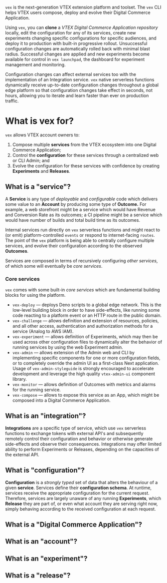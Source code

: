 `vex` is the next-generation VTEX extension platform and toolset. The `vex` CLI
helps VTEX users compose, deploy and evolve their Digital Commerce Application.

Using `vex`, you can **clone** a _VTEX Digital Commerce Application repository_
locally, edit the configuration for any of its services, create new experiments
changing specific configurations for specific audiences, and deploy it to
production with built-in progressive rollout. Unsuccessful configuration changes
are automatically rolled back with minimal blast radius. Successful changes are
applied and new experiments become available for control in `vex launchpad`, the
dashboard for experiment management and monitoring.

Configuration changes can affect external services too with the implementation
of an Integration service. `vex` native serverless functions dynamically receive
up-to-date configuration changes throughout a global edge platform so that
configuration changes take effect in seconds, not hours, allowing you to iterate
and learn faster than ever on production traffic.

# What is vex for?

`vex` allows VTEX account owners to:

1. Compose multiple **services** from the VTEX ecosystem into one Digital
   Commerce Application;
2. Control the **configuration** for these services through a centralized web or
   CLI Admin; and
3. Evolve the configuration for these services with confidence by creating
   **Experiments** and **Releases**.

## What is a "service"?

A **Service** is any type of _deployable_ and _configurable_ code which delivers
some value to an **Account** by producing some type of **Outcome.** For example,
a web storefront might be a service which would have Revenue and Conversion Rate
as its outcomes; a CI pipeline might be a service which would have number of
builds and total build time as its outcomes.

Internal services run directly on `vex` serverless functions and might react to
(or emit) platform-controlled `events` or respond to internet-facing `routes`.
The point of the `vex` platform is being able to centrally configure multiple
services, and evolve their configuration according to the observed **Outcomes**.

Services are composed in terms of recursively configuring _other services_, of
which some will eventually be _core services_.

### Core services

`vex` comes with some built-in _core services_ which are fundamental building
blocks for using the platform.

- `vex-deploy` — deploys Deno scripts to a global edge network. This is the
  low-level building block in order to have side-effects, like running some code
  reacting to a platform event or an HTTP route in the public domain.
- `vex-challenge` — allows definition and extension of resources, policies, and
  all other access, authentication and authorization methods for a service
  (Analog to AWS IAM).
- `vex-experiment` — allows definition of Experiments, which may then be used
  across other configuration files to dynamically alter the behavior of running
  services by using the web Experiment admin.
- `vex-admin` — allows extension of the Admin web and CLI by implementing
  specific components for one or more configuration fields, or to completely
  override the admin UI as a first-class Next application. Usage of
  `vex-admin-styleguide` is strongly encouraged to accelerate development and
  leverage the high quality `vtex-admin-ui` component library.
- `vex-monitor` — allows definition of Outcomes with metrics and alarms for the
  running service.
- `vex-compose` — allows to expose this service as an App, which might be
  composed into a Digital Commerce Application.

## What is an "integration"?

**Integrations** are a specific type of service, which use `vex` serverless
functions to exchange tokens with external API's and subsequently remotely
control their configuration and behavior or otherwise generate side-effects and
observe their consequences. Integrations may offer limited ability to perform
Experiments or Releases, depending on the capacities of the external API.

## What is "configuration"?

**Configuration** is a _strongly typed_ set of data that alters the behaviour of
a given **service**. Services define their **configuration schema**. At runtime,
services receive the appropriate configuration for the current request.
Therefore, services are largely unaware of any running **Experiments**, which
**Release** they are part of, or even what account they are serving right now,
simply behaving according to the received configuration at each request.

## What is a "Digital Commerce Application"?

## What is an "account"?

## What is an "experiment"?

## What is a "release"?
